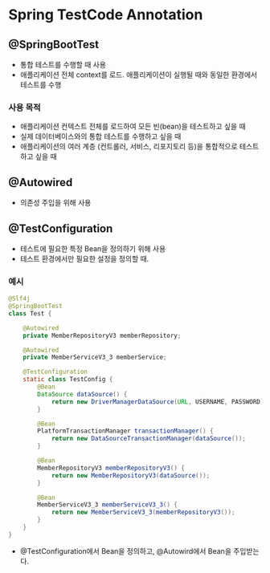 # Spring TestCode Annotation


## @SpringBootTest

- 통합 테스트를 수행할 때 사용
- 애플리케이션 전체 context를 로드. 애플리케이션이 실행될 때와 동일한 환경에서 테스트를 수행


### 사용 목적
- 애플리케이션 컨텍스트 전체를 로드하여 모든 빈(bean)을 테스트하고 싶을 때
- 실제 데이터베이스와의 통합 테스트를 수행하고 싶을 때
- 애플리케이션의 여러 계층 (컨트롤러, 서비스, 리포지토리 등)을 통합적으로 테스트하고 싶을 때


## @Autowired 

- 의존성 주입을 위해 사용


## @TestConfiguration

- 테스트에 필요한 특정 Bean을 정의하기 위해 사용
- 테스트 환경에서만 필요한 설정을 정의할 때.


### 예시
```java
@Slf4j
@SpringBootTest
class Test {

    @Autowired
    private MemberRepositoryV3 memberRepository;

    @Autowired
    private MemberServiceV3_3 memberService;

    @TestConfiguration
    static class TestConfig {
        @Bean
        DataSource dataSource() {
            return new DriverManagerDataSource(URL, USERNAME, PASSWORD);
        }

        @Bean
        PlatformTransactionManager transactionManager() {
            return new DataSourceTransactionManager(dataSource());
        }

        @Bean
        MemberRepositoryV3 memberRepositoryV3() {
            return new MemberRepositoryV3(dataSource());
        }

        @Bean
        MemberServiceV3_3 memberServiceV3_3() {
            return new MemberServiceV3_3(memberRepositoryV3());
        }
    }
}
```
- @TestConfiguration에서 Bean을 정의하고, @Autowird에서 Bean을 주입받는다.